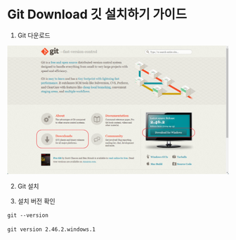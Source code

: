 <!-- title: Git Download 깃 설치하기 가이드 -->

# Git Download 깃 설치하기 가이드

1. Git 다운로드


![1](./images/1.png)



2. Git 설치

3. 설치 버전 확인
```shell
git --version

git version 2.46.2.windows.1
```
